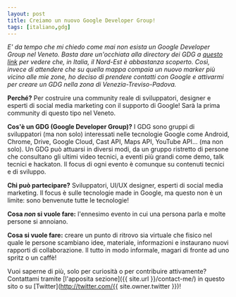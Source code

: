 ```yaml
---
layout: post
title: Creiamo un nuovo Google Developer Group!
tags: [italiano,gdg]
---
```


_E' da tempo che mi chiedo come mai non esista un Google Developer Group nel Veneto. Basta dare un'occhiata alla directory dei GDG a [questo link](https://developers.google.com/groups/directory/?hl=it) per vedere che, in Italia, il Nord-Est è abbastanza scoperto. Così, invece di attendere che su quella mappa compaia un nuovo marker più vicino alle mie zone, ho deciso di prendere contatti con Google e attivarmi per creare un GDG nella zona di Venezia-Treviso-Padova._

**Perché?** Per costruire una community reale di sviluppatori, designer e esperti di social media marketing con il supporto di Google! Sarà la prima community di questo tipo nel Veneto.

**Cos'è un GDG (Google Developer Group)?** I GDG sono gruppi di sviluppatori (ma non solo) interessati nelle tecnologie Google come Android, Chrome, Drive, Google Cloud, Cast API, Maps API, YouTube API... (ma non solo). Un GDG può attuarsi in diversi modi, da un gruppo ristretto di persone che consultano gli ultimi video tecnici, a eventi più grandi come demo, talk tecnici e hackaton. Il focus di ogni evento è comunque su contenuti tecnici e di sviluppo.


**Chi può partecipare?** Sviluppatori, UI/UX designer, esperti di social media marketing. Il focus è sulle tecnologie made in Google, ma questo non è un limite: sono benvenute tutte le tecnologie!

**Cosa _non_ si vuole fare:** l'ennesimo evento in cui una persona parla e molte persone si annoiano.

**Cosa si vuole fare:** creare un punto di ritrovo sia virtuale che fisico nel quale le persone scambiano idee, materiale, informazioni e instaurano nuovi rapporti di collaborazione. Il tutto in modo informale, magari di fronte ad uno spritz o un caffè!

Vuoi saperne di più, solo per curiosità o per contribuire attivamente? Contattami tramite [l'apposita sezione]({{ site.url }}/contact-me/) in questo sito o su [Twitter](http://twitter.com/{{ site.owner.twitter }})!
